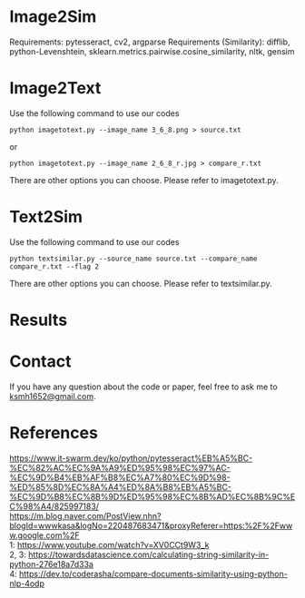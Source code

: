 # Image2Sim
Requirements: pytesseract, cv2, argparse
Requirements (Similarity): difflib, python-Levenshtein, sklearn.metrics.pairwise.cosine_similarity, nltk, gensim
# Image2Text
Use the following command to use our codes
~~~
python imagetotext.py --image_name 3_6_8.png > source.txt
~~~
or
~~~
python imagetotext.py --image_name 2_6_8_r.jpg > compare_r.txt
~~~
There are other options you can choose.
Please refer to imagetotext.py.
# Text2Sim
Use the following command to use our codes
~~~
python textsimilar.py --source_name source.txt --compare_name compare_r.txt --flag 2
~~~
There are other options you can choose.
Please refer to textsimilar.py.
# Results
# Contact
If you have any question about the code or paper, feel free to ask me to ksmh1652@gmail.com.
# References
https://www.it-swarm.dev/ko/python/pytesseract%EB%A5%BC-%EC%82%AC%EC%9A%A9%ED%95%98%EC%97%AC-%EC%9D%B4%EB%AF%B8%EC%A7%80%EC%9D%98-%ED%85%8D%EC%8A%A4%ED%8A%B8%EB%A5%BC-%EC%9D%B8%EC%8B%9D%ED%95%98%EC%8B%AD%EC%8B%9C%EC%98%A4/825997183/  
https://m.blog.naver.com/PostView.nhn?blogId=wwwkasa&logNo=220487683471&proxyReferer=https:%2F%2Fwww.google.com%2F  
1: https://www.youtube.com/watch?v=XV0CCt9W3_k  
2, 3: https://towardsdatascience.com/calculating-string-similarity-in-python-276e18a7d33a  
4: https://dev.to/coderasha/compare-documents-similarity-using-python-nlp-4odp  
